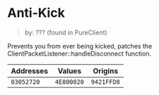 # Anti-Kick
> by: ??? (found in PureClient)

Prevents you from ever being kicked, patches the ClientPacketListener::handleDisconnect function.

Addresses | Values | Origins
------------- | ------------- | -------------
`03052720` | `4E800020` | `9421FFD8`
